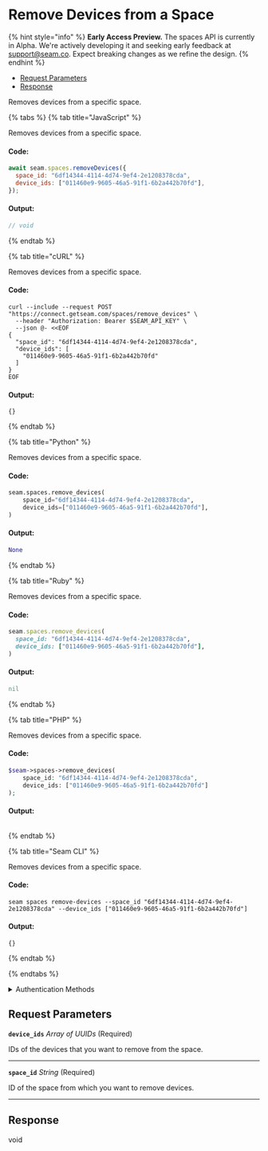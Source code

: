 # Remove Devices from a Space
{% hint style="info" %}
**Early Access Preview.** The spaces API is currently in Alpha. We're actively developing it and seeking early feedback at [support@seam.co](mailto:support@seam.co). Expect breaking changes as we refine the design.
{% endhint %}

- [Request Parameters](#request-parameters)
- [Response](#response)

Removes devices from a specific space.


{% tabs %}
{% tab title="JavaScript" %}

Removes devices from a specific space.

#### Code:

```javascript
await seam.spaces.removeDevices({
  space_id: "6df14344-4114-4d74-9ef4-2e1208378cda",
  device_ids: ["011460e9-9605-46a5-91f1-6b2a442b70fd"],
});
```

#### Output:

```javascript
// void
```
{% endtab %}

{% tab title="cURL" %}

Removes devices from a specific space.

#### Code:

```curl
curl --include --request POST "https://connect.getseam.com/spaces/remove_devices" \
  --header "Authorization: Bearer $SEAM_API_KEY" \
  --json @- <<EOF
{
  "space_id": "6df14344-4114-4d74-9ef4-2e1208378cda",
  "device_ids": [
    "011460e9-9605-46a5-91f1-6b2a442b70fd"
  ]
}
EOF
```

#### Output:

```curl
{}
```
{% endtab %}

{% tab title="Python" %}

Removes devices from a specific space.

#### Code:

```python
seam.spaces.remove_devices(
    space_id="6df14344-4114-4d74-9ef4-2e1208378cda",
    device_ids=["011460e9-9605-46a5-91f1-6b2a442b70fd"],
)
```

#### Output:

```python
None
```
{% endtab %}

{% tab title="Ruby" %}

Removes devices from a specific space.

#### Code:

```ruby
seam.spaces.remove_devices(
  space_id: "6df14344-4114-4d74-9ef4-2e1208378cda",
  device_ids: ["011460e9-9605-46a5-91f1-6b2a442b70fd"],
)
```

#### Output:

```ruby
nil
```
{% endtab %}

{% tab title="PHP" %}

Removes devices from a specific space.

#### Code:

```php
$seam->spaces->remove_devices(
    space_id: "6df14344-4114-4d74-9ef4-2e1208378cda",
    device_ids: ["011460e9-9605-46a5-91f1-6b2a442b70fd"]
);
```

#### Output:

```php

```
{% endtab %}

{% tab title="Seam CLI" %}

Removes devices from a specific space.

#### Code:

```seam_cli
seam spaces remove-devices --space_id "6df14344-4114-4d74-9ef4-2e1208378cda" --device_ids ["011460e9-9605-46a5-91f1-6b2a442b70fd"]
```

#### Output:

```seam_cli
{}
```
{% endtab %}

{% endtabs %}


<details>

<summary>Authentication Methods</summary>

- API key
- Client session token
- Personal access token
  <br>Must also include the `seam-workspace` header in the request.

To learn more, see [Authentication](https://docs.seam.co/latest/api/authentication).
</details>

## Request Parameters

**`device_ids`** *Array* *of UUIDs* (Required)

IDs of the devices that you want to remove from the space.

---

**`space_id`** *String* (Required)

ID of the space from which you want to remove devices.

---


## Response

void

